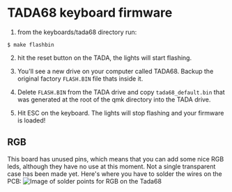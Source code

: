 TADA68 keyboard firmware
========================

1) from the keyboards/tada68 directory run:
```
$ make flashbin
```

2) hit the reset button on the TADA, the lights will start flashing.

3) You'll see a new drive on your computer called TADA68. Backup the original factory `FLASH.BIN` file thats inside it.

4) Delete `FLASH.BIN` from the TADA drive and copy `tada68_default.bin` that was generated at the root of the qmk directory into the TADA drive.

5) Hit ESC on the keyboard. The lights will stop flashing and your firmware is loaded!

## RGB
This board has unused pins, which means that you can add some nice RGB leds, although they have no use at this moment. Not a single transparent case has been made yet. Here's where you have to solder the wires on the PCB:
![Image of solder points for RGB on the Tada68](http://i.imgur.com/5Xmiz6Q.jpg)